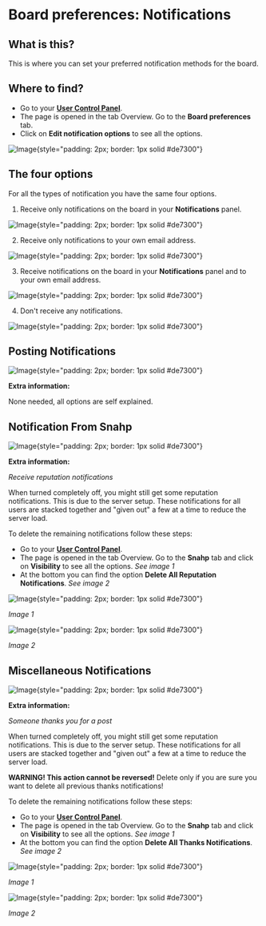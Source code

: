 # Board preferences: Notifications

## What is this?

This is where you can set your preferred notification methods for the board.

## Where to find?

- Go to your **[<i class="icon fa-sliders fa-fw" aria-hidden="true"></i> User Control Panel](https://forum.snahp.it/ucp.php)**.
- The page is opened in the tab Overview. Go to the **Board preferences** tab.
- Click on **Edit notification options** to see all the options.

![Image](https://imgur.com/o44aTQu.png "Notification options"){style="padding: 2px; border: 1px solid #de7300"}

## The four options

For all the types of notification you have the same four options.

1. Receive only notifications on the board in your **<i class="icon fa-bell fa-fw" aria-hidden="true"></i> Notifications** panel.

![Image](https://imgur.com/KIYOAB5.png "Notification options"){style="padding: 2px; border: 1px solid #de7300"}

2. Receive only notifications to your own email address.

![Image](https://imgur.com/0C9ExhB.png "Notification options"){style="padding: 2px; border: 1px solid #de7300"}

3. Receive notifications on the board in your **<i class="icon fa-bell fa-fw" aria-hidden="true"></i> Notifications** panel and to your own email address.

![Image](https://imgur.com/MD700tc.png "Notification options"){style="padding: 2px; border: 1px solid #de7300"}

4. Don't receive any notifications.

![Image](https://imgur.com/8uMiMmm.png "Notification options"){style="padding: 2px; border: 1px solid #de7300"}

## Posting Notifications

![Image](https://imgur.com/TLrxkcy.png "Notification options"){style="padding: 2px; border: 1px solid #de7300"}

**Extra information:**

None needed, all options are self explained.

## Notification From Snahp

![Image](https://imgur.com/MkNi7qY.png "Notification options"){style="padding: 2px; border: 1px solid #de7300"}

**Extra information:**

_Receive reputation notifications_

When turned completely off, you might still get some reputation notifications. This is due to the server setup. These notifications for all users are stacked together and "given out" a few at a time to reduce the server load.

To delete the remaining notifications follow these steps:

- Go to your **[<i class="icon fa-sliders fa-fw" aria-hidden="true"></i> User Control Panel](https://forum.snahp.it/ucp.php)**.
- The page is opened in the tab Overview. Go to the **Snahp** tab and click on **Visibility** to see all the options. _See image 1_
- At the bottom you can find the option **Delete All Reputation Notifications**. _See image 2_

![Image](https://imgur.com/q4z9jbF.png "Visibility"){style="padding: 2px; border: 1px solid #de7300"}

_Image 1_

![Image](https://imgur.com/QYaLKZQ.png "Delete All Reputation Notifications"){style="padding: 2px; border: 1px solid #de7300"}

_Image 2_

## Miscellaneous Notifications

![Image](https://imgur.com/LbKrC7u.png "Notification options"){style="padding: 2px; border: 1px solid #de7300"}

**Extra information:**

_Someone thanks you for a post_

When turned completely off, you might still get some reputation notifications. This is due to the server setup. These notifications for all users are stacked together and "given out" a few at a time to reduce the server load.

**WARNING! This action cannot be reversed!** Delete only if you are sure you want to delete all previous thanks notifications!

To delete the remaining notifications follow these steps:

- Go to your **[<i class="icon fa-sliders fa-fw" aria-hidden="true"></i> User Control Panel](https://forum.snahp.it/ucp.php)**.
- The page is opened in the tab Overview. Go to the **Snahp** tab and click on **Visibility** to see all the options. _See image 1_
- At the bottom you can find the option **Delete All Thanks Notifications**. _See image 2_

![Image](https://imgur.com/q4z9jbF.png "Visibility"){style="padding: 2px; border: 1px solid #de7300"}

_Image 1_

![Image](https://imgur.com/WdzQdBz.png "Delete All Thanks Notifications"){style="padding: 2px; border: 1px solid #de7300"}

_Image 2_
